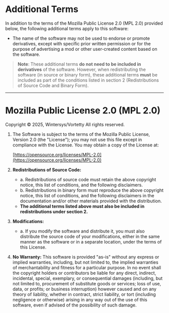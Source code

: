 # Additional Terms

In addition to the terms of the Mozilla Public License 2.0 (MPL 2.0) provided below, the following additional terms apply to this software:

- The name of the software may not be used to endorse or promote derivatives, except with specific prior written permission or for the purpose of advertising a mod or other user-created content based on the software.

> **Note**: These additional terms **do not need to be included in derivatives** of the software. However, when redistributing the software (in source or binary form), these additional terms **must** be included as part of the conditions listed in section 2 (Redistributions of Source Code and Binary Form).

---

# Mozilla Public License 2.0 (MPL 2.0)

Copyright © 2025, Wintersys/Vortetty
All rights reserved.

1. The Software is subject to the terms of the Mozilla Public License, Version 2.0 (the "License"); you may not use this file except in compliance with the License. You may obtain a copy of the License at:

   [https://opensource.org/licenses/MPL-2.0](https://opensource.org/licenses/MPL-2.0)

2. **Redistributions of Source Code:**
   - a. Redistributions of source code must retain the above copyright notice, this list of conditions, and the following disclaimers.
   - b. Redistributions in binary form must reproduce the above copyright notice, this list of conditions, and the following disclaimers in the documentation and/or other materials provided with the distribution.
   - **The additional terms listed above must also be included in redistributions under section 2.**

3. **Modifications:**
   - a. If you modify the software and distribute it, you must also distribute the source code of your modifications, either in the same manner as the software or in a separate location, under the terms of this License.

4. **No Warranty:**
   This software is provided "as-is" without any express or implied warranties, including, but not limited to, the implied warranties of merchantability and fitness for a particular purpose. In no event shall the copyright holders or contributors be liable for any direct, indirect, incidental, special, exemplary, or consequential damages (including, but not limited to, procurement of substitute goods or services; loss of use, data, or profits; or business interruption) however caused and on any theory of liability, whether in contract, strict liability, or tort (including negligence or otherwise) arising in any way out of the use of this software, even if advised of the possibility of such damage.
